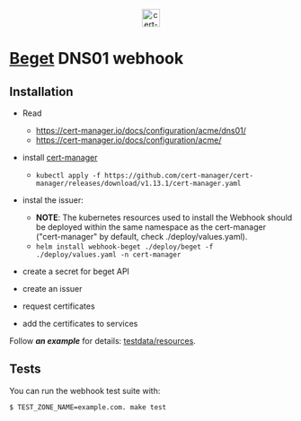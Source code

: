 <p align="center">
  <img src="https://raw.githubusercontent.com/cert-manager/cert-manager/d53c0b9270f8cd90d908460d69502694e1838f5f/logo/logo-small.png" height="32" width="32" alt="cert-manager project logo" />
</p>

# [Beget](https://beget.com/p259374) DNS01 webhook 

## Installation

- Read 
    - https://cert-manager.io/docs/configuration/acme/dns01/
    - https://cert-manager.io/docs/configuration/acme/

- install [cert-manager](https://github.com/cert-manager/cert-manager)
    - `kubectl apply -f https://github.com/cert-manager/cert-manager/releases/download/v1.13.1/cert-manager.yaml`
- instal the issuer:
    - **NOTE**: The kubernetes resources used to install the Webhook should be deployed within the same namespace as the cert-manager ("cert-manager" by default, check ./deploy/values.yaml).
    - `helm install webhook-beget ./deploy/beget -f ./deploy/values.yaml -n cert-manager`
- create a secret for beget API
- create an issuer
- request certificates
- add the certificates to services

Follow ***an example*** for details: [testdata/resources](testdata/resources/README.md).

## Tests

You can run the webhook test suite with:

```bash
$ TEST_ZONE_NAME=example.com. make test
```

